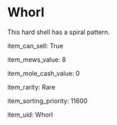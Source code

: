 # Whorl

This hard shell has a spiral pattern.

item_can_sell: True

item_mews_value: 8

item_mole_cash_value: 0

item_rarity: Rare

item_sorting_priority: 11600

item_uid: Whorl